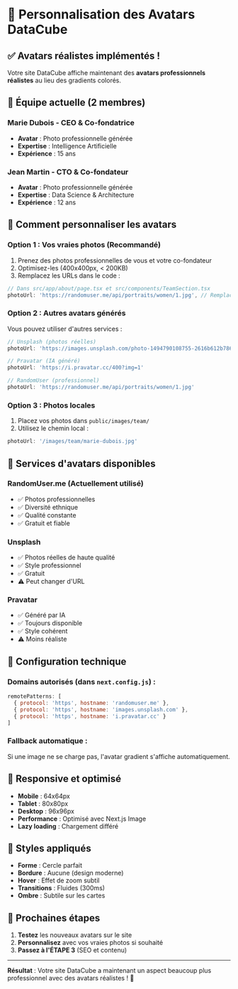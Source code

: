 # 🎨 Personnalisation des Avatars DataCube

## ✅ **Avatars réalistes implémentés !**

Votre site DataCube affiche maintenant des **avatars professionnels réalistes** au lieu des gradients colorés.

## 👥 **Équipe actuelle (2 membres)**

### **Marie Dubois** - CEO & Co-fondatrice
- **Avatar** : Photo professionnelle générée
- **Expertise** : Intelligence Artificielle
- **Expérience** : 15 ans

### **Jean Martin** - CTO & Co-fondateur  
- **Avatar** : Photo professionnelle générée
- **Expertise** : Data Science & Architecture
- **Expérience** : 12 ans

## 🔄 **Comment personnaliser les avatars**

### **Option 1 : Vos vraies photos (Recommandé)**
1. Prenez des photos professionnelles de vous et votre co-fondateur
2. Optimisez-les (400x400px, < 200KB)
3. Remplacez les URLs dans le code :

```javascript
// Dans src/app/about/page.tsx et src/components/TeamSection.tsx
photoUrl: 'https://randomuser.me/api/portraits/women/1.jpg', // Remplacer par votre photo
```

### **Option 2 : Autres avatars générés**
Vous pouvez utiliser d'autres services :

```javascript
// Unsplash (photos réelles)
photoUrl: 'https://images.unsplash.com/photo-1494790108755-2616b612b786?w=400&h=400&fit=crop&crop=face&auto=format&q=80'

// Pravatar (IA généré)
photoUrl: 'https://i.pravatar.cc/400?img=1'

// RandomUser (professionnel)
photoUrl: 'https://randomuser.me/api/portraits/women/1.jpg'
```

### **Option 3 : Photos locales**
1. Placez vos photos dans `public/images/team/`
2. Utilisez le chemin local :

```javascript
photoUrl: '/images/team/marie-dubois.jpg'
```

## 🎯 **Services d'avatars disponibles**

### **RandomUser.me** (Actuellement utilisé)
- ✅ Photos professionnelles
- ✅ Diversité ethnique
- ✅ Qualité constante
- ✅ Gratuit et fiable

### **Unsplash**
- ✅ Photos réelles de haute qualité
- ✅ Style professionnel
- ✅ Gratuit
- ⚠️ Peut changer d'URL

### **Pravatar**
- ✅ Généré par IA
- ✅ Toujours disponible
- ✅ Style cohérent
- ⚠️ Moins réaliste

## 🔧 **Configuration technique**

### **Domains autorisés** (dans `next.config.js`) :
```javascript
remotePatterns: [
  { protocol: 'https', hostname: 'randomuser.me' },
  { protocol: 'https', hostname: 'images.unsplash.com' },
  { protocol: 'https', hostname: 'i.pravatar.cc' }
]
```

### **Fallback automatique** :
Si une image ne se charge pas, l'avatar gradient s'affiche automatiquement.

## 📱 **Responsive et optimisé**

- **Mobile** : 64x64px
- **Tablet** : 80x80px  
- **Desktop** : 96x96px
- **Performance** : Optimisé avec Next.js Image
- **Lazy loading** : Chargement différé

## 🎨 **Styles appliqués**

- **Forme** : Cercle parfait
- **Bordure** : Aucune (design moderne)
- **Hover** : Effet de zoom subtil
- **Transitions** : Fluides (300ms)
- **Ombre** : Subtile sur les cartes

## 🚀 **Prochaines étapes**

1. **Testez** les nouveaux avatars sur le site
2. **Personnalisez** avec vos vraies photos si souhaité
3. **Passez à l'ÉTAPE 3** (SEO et contenu)

---

**Résultat** : Votre site DataCube a maintenant un aspect beaucoup plus professionnel avec des avatars réalistes ! 🎉